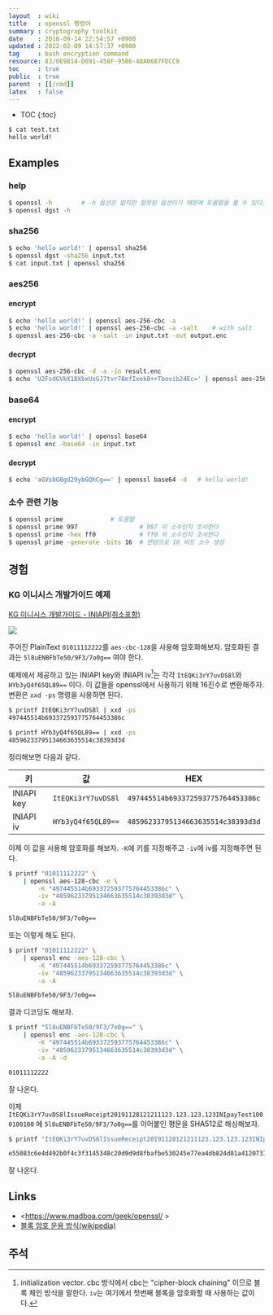 ```yaml
---
layout  : wiki
title   : openssl 명령어
summary : cryptography toolkit
date    : 2018-09-14 22:54:57 +0900
updated : 2022-02-09 14:57:37 +0900
tag     : bash encryption command
resource: 83/0E9814-D091-458F-9586-48A0687FDCC9
toc     : true
public  : true
parent  : [[/cmd]]
latex   : false
---
```

* TOC
{:toc}

```sh
$ cat test.txt
hello world!
```

## Examples
### help
```sh
$ openssl -h        # -h 옵션은 없지만 잘못된 옵션이기 때문에 도움말을 볼 수 있다.
$ openssl dgst -h
```

### sha256
```sh
$ echo 'hello world!' | openssl sha256
$ openssl dgst -sha256 input.txt
$ cat input.txt | openssl sha256
```

### aes256
#### encrypt
```sh
$ echo 'hello world!' | openssl aes-256-cbc -a
$ echo 'hello world!' | openssl aes-256-cbc -a -salt    # with salt
$ openssl aes-256-cbc -a -salt -in input.txt -out output.enc
```

#### decrypt
```sh
$ openssl aes-256-cbc -d -a -in result.enc
$ echo 'U2FsdGVkX18XbxUsGJ7tvr78efIxek8++Tbovib24Ec=' | openssl aes-256-cbc -a -d   # hello world!
```

### base64
#### encrypt
```sh
$ echo 'hello world!' | openssl base64
$ openssl enc -base64 -in input.txt
```

#### decrypt
```sh
$ echo 'aGVsbG8gd29ybGQhCg==' | openssl base64 -d   # hello world!
```

### 소수 관련 기능
```sh
$ openssl prime             # 도움말
$ openssl prime 997                 # 997 이 소수인지 조사한다
$ openssl prime -hex ff0            # ff0 이 소수인지 조사한다
$ openssl prime -generate -bits 16  # 랜덤으로 16 비트 소수 생성
```

## 경험

### KG 이니시스 개발가이드 예제

[KG 이니시스 개발가이드 - INIAPI(취소포함)]( https://manual.inicis.com/iniapi/api-info.php#enc )


![]( ./kg-iniapi-aes-enc.jpg )

주어진 PlainText `01011112222`를 `aes-cbc-128`을 사용해 암호화해보자. 암호화된 결과는 `5l8uENBFbTe50/9F3/7o0g==` 여야 한다.

예제에서 제공하고 있는 INIAPI key와 INIAPI iv[^iv]는 각각 `ItEQKi3rY7uvDS8l`와 `HYb3yQ4f65QL89==` 이다.
이 값들을 openssl에서 사용하기 위해 16진수로 변환해주자.
변환은 `xxd -ps` 명령을 사용하면 된다.

```sh
$ printf ItEQKi3rY7uvDS8l | xxd -ps
497445514b693372593775764453386c

$ printf HYb3yQ4f65QL89== | xxd -ps
48596233795134663635514c38393d3d
```

정리해보면 다음과 같다.

| 키         | 값                 | HEX                                |
|------------|--------------------|------------------------------------|
| INIAPI key | `ItEQKi3rY7uvDS8l` | `497445514b693372593775764453386c` |
| INIAPI iv  | `HYb3yQ4f65QL89==` | `48596233795134663635514c38393d3d` |

이제 이 값을 사용해 암호화를 해보자. `-K`에 키를 지정해주고 `-iv`에 iv를 지정해주면 된다.

```sh
$ printf "01011112222" \
    | openssl aes-128-cbc -e \
        -K "497445514b693372593775764453386c" \
        -iv "48596233795134663635514c38393d3d" \
        -a -A

5l8uENBFbTe50/9F3/7o0g==
```

또는 이렇게 해도 된다.

```sh
$ printf "01011112222" \
    | openssl enc -aes-128-cbc \
        -K "497445514b693372593775764453386c" \
        -iv "48596233795134663635514c38393d3d" \
        -a -A

5l8uENBFbTe50/9F3/7o0g==
```

결과 디코딩도 해보자.

```sh
$ printf "5l8uENBFbTe50/9F3/7o0g==" \
    | openssl enc -aes-128-cbc \
        -K "497445514b693372593775764453386c" \
        -iv "48596233795134663635514c38393d3d" \
        -a -A -d

01011112222
```

잘 나온다.

이제 `ItEQKi3rY7uvDS8lIssueReceipt20191128121211123.123.123.123INIpayTest1000100100` 에 `5l8uENBFbTe50/9F3/7o0g==`를 이어붙인 평문을 SHA512로 해싱해보자.

```sh
$ printf "ItEQKi3rY7uvDS8lIssueReceipt20191128121211123.123.123.123INIpayTest10001001005l8uENBFbTe50/9F3/7o0g==" | openssl sha512

e55083c6e4d492b0f4c3f3145348c20d9d9d8fbafbe530245e77ea4db824d81a412073195f86110224568c613efd146bada7755b2113fa94a82007ce1795e8c8
```

잘 나온다.

## Links
* <https://www.madboa.com/geek/openssl/ >
* [블록 암호 운용 방식(wikipedia)](https://ko.wikipedia.org/wiki/%EB%B8%94%EB%A1%9D_%EC%95%94%ED%98%B8_%EC%9A%B4%EC%9A%A9_%EB%B0%A9%EC%8B%9D )

## 주석

[^iv]: initialization vector. cbc 방식에서 cbc는 "cipher-block chaining" 이므로 블록 체인 방식을 말한다. `iv`는 여기에서 첫번째 블록을 암호화할 때 사용하는 값이다.
